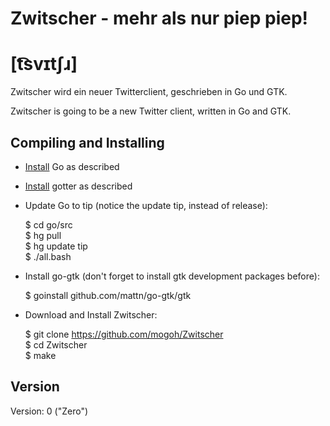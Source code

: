 Zwitscher - mehr als nur piep piep!
===================================
[t͡svɪtʃɹ]
=========

Zwitscher wird ein neuer Twitterclient, geschrieben in Go und GTK.

Zwitscher is going to be a new Twitter client, written in Go and GTK.

Compiling and Installing
------------------------


  * [Install](http://golang.org/doc/install.html) Go as described
  * [Install](https://github.com/rene-dev/gotter) gotter as described

  * Update Go to tip (notice the update tip, instead of release):

    $ cd go/src  
    $ hg pull  
    $ hg update tip  
    $ ./all.bash  

  * Install go-gtk (don't forget to install gtk development packages before):

    $ goinstall github.com/mattn/go-gtk/gtk

  * Download and Install Zwitscher:

    $ git clone https://github.com/mogoh/Zwitscher  
    $ cd Zwitscher  
    $ make  



Version
-------

Version: 0 ("Zero")
